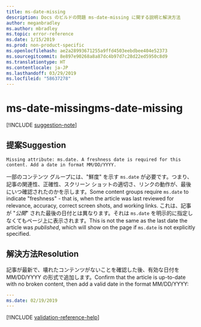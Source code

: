 ```yaml
---
title: ms-date-missing
description: Docs のビルドの問題 ms-date-missing に関する説明と解決方法
author: meganbradley
ms.author: mbradley
ms.topic: error-reference
ms.date: 1/15/2019
ms.prod: non-product-specific
ms.openlocfilehash: ae2a28993671255a9ffd4503eebdbee404e52373
ms.sourcegitcommit: 8e897e90268a8a87dc4b97d7c28d22ed5950c8d9
ms.translationtype: HT
ms.contentlocale: ja-JP
ms.lasthandoff: 03/29/2019
ms.locfileid: "58637278"
---
```

# <a name="ms-date-missing"></a><span data-ttu-id="f2a9a-103">ms-date-missing</span><span class="sxs-lookup"><span data-stu-id="f2a9a-103">ms-date-missing</span></span>

[!INCLUDE [suggestion-note](includes/suggestion-note.md)]

## <a name="suggestion"></a><span data-ttu-id="f2a9a-104">提案</span><span class="sxs-lookup"><span data-stu-id="f2a9a-104">Suggestion</span></span>

`Missing attribute: ms.date. A freshness date is required for this content. Add a date in format MM/DD/YYYY.`

<span data-ttu-id="f2a9a-105">一部のコンテンツ グループには、"鮮度" を示す `ms.date` が必要です。つまり、記事の関連性、正確性、スクリーン ショットの適切さ、リンクの動作が、最後にいつ確認されたのかを示します。</span><span class="sxs-lookup"><span data-stu-id="f2a9a-105">Some content groups require `ms.date` to indicate "freshness" - that is, when the article was last reviewed for relevance, accuracy, correct screen shots, and working links.</span></span> <span data-ttu-id="f2a9a-106">これは、記事が "*公開*" された最後の日付とは異なります。それは `ms.date` を明示的に指定しなくてもページ上に表示されます。</span><span class="sxs-lookup"><span data-stu-id="f2a9a-106">This is not the same as the last date the article was *published*, which will show on the page if `ms.date` is not explicitly specified.</span></span>

## <a name="resolution"></a><span data-ttu-id="f2a9a-107">解決方法</span><span class="sxs-lookup"><span data-stu-id="f2a9a-107">Resolution</span></span>

<span data-ttu-id="f2a9a-108">記事が最新で、壊れたコンテンツがないことを確認した後、有効な日付を MM/DD/YYYY の形式で追加します。</span><span class="sxs-lookup"><span data-stu-id="f2a9a-108">Confirm that the article is up-to-date with no broken content, then add a valid date in the format MM/DD/YYYY:</span></span>

```yml
---
ms.date: 02/19/2019
---
```

<!--make sure to add this file to your includes folder and verify the path-->
[!INCLUDE [validation-reference-help](includes/validation-reference-help.md)]
